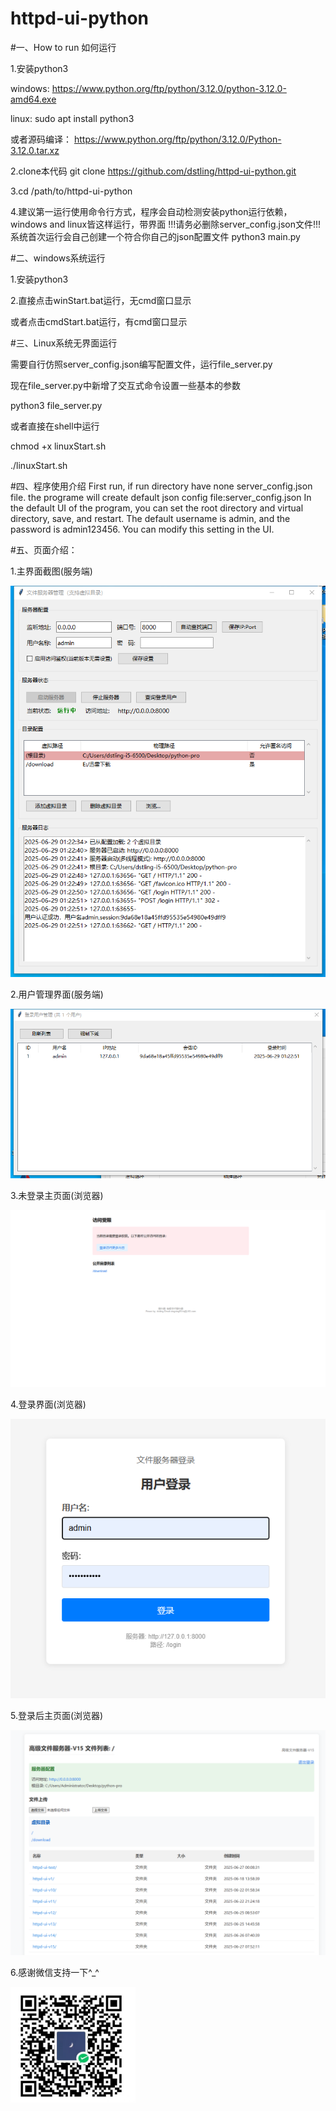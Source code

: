 # httpd-ui-python
#一、How to run 如何运行

1.安装python3  

windows:  https://www.python.org/ftp/python/3.12.0/python-3.12.0-amd64.exe

linux:  sudo apt install python3  

或者源码编译： https://www.python.org/ftp/python/3.12.0/Python-3.12.0.tar.xz

2.clone本代码  git clone https://github.com/dstling/httpd-ui-python.git

3.cd /path/to/httpd-ui-python

4.建议第一运行使用命令行方式，程序会自动检测安装python运行依赖，windows and linux皆这样运行，带界面
!!!请务必删除server_config.json文件!!!系统首次运行会自己创建一个符合你自己的json配置文件
python3 main.py  


#二、windows系统运行

1.安装python3

2.直接点击winStart.bat运行，无cmd窗口显示

或者点击cmdStart.bat运行，有cmd窗口显示


#三、Linux系统无界面运行

需要自行仿照server_config.json编写配置文件，运行file_server.py

现在file_server.py中新增了交互式命令设置一些基本的参数

python3 file_server.py

或者直接在shell中运行

chmod +x linuxStart.sh

./linuxStart.sh


#四、程序使用介绍
First run, if run directory have none server_config.json file. the programe will create default json config file:server_config.json In the default UI of the program, you can set the root directory and virtual directory, save, and restart. The default username is admin, and the password is admin123456. You can modify this setting in the UI.


#五、页面介绍：

1.主界面截图(服务端)

![主界面截图](pic/主界面.png)

2.用户管理界面(服务端)

![用户管理界面截图](pic/用户管理界面.png)

3.未登录主页面(浏览器)

![未登录主页面截图](pic/未登录主页面.png)

4.登录界面(浏览器)

![登录界面截图](pic/登录界面.png)

5.登录后主页面(浏览器)

![登录后主页面](pic/登录后主页面.png)

6.感谢微信支持一下^_^

![支持一下](pic/支持一下.png)

